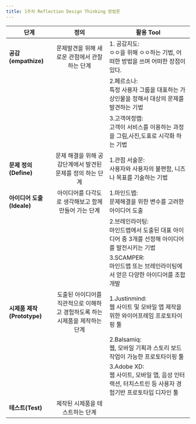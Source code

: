 ```yaml
---
title: 1주차 Reflection Design Thinking 방법론
---
```

|  <center>단계</center> |  <center>정의</center> |  <center>활용 Tool</center> |
|:--------|:--------:|:--------|
|**공감(empathize)** | <center>문제발견을 위해 새로운 관점에서 관찰하는 단계<center> |1. 공감지도:<br>ㅇㅇ을 위해 ㅇㅇ하는 기법, 어떠한 방법을 쓰며 어떠한 장점이 있다.|
| | <center><center> |2.페르소나:<br>특정 사용자 그룹을 대표하는 가상인물을 정해서 대상의 문제를 발견하는 기법|
| | <center><center> |3.고객여정맵:<br>고객이 서비스를 이용하는 과정을 그림,사진,도표로 시각화 하는 기법|
|**문제 정의(Define)** | <center>문제 해결을 위해 공감단계에서 발견된 문제를 정의 하는 단계 </center> |1.관점 서술문:<br>사용자와 사용자의 불편함, 니즈나 목표를 기술하는 기법|
|**아이디어 도출(Ideale)** | <center>아이디어를 다각도로 생각해보고 함께 만들어 가는 단계</center> |1.마인드맵:<br>문제해결을 위한 변수를 고려한아이디어 도출|
| | <center><center> |2.브레인라이팅:<br>마인드맵에서 도출된 대표 아이디어 중 3개를 선정해 아이디어를 발전시키는 기법|
| | <center><center> |3.SCAMPER:<br>마인드맵 또는 브레인라이팅에서 얻은 다양한 아이디어를 조합 개발|
|**시제품 제작(Prototype)** | <center>도출된 아이디어를 직관적으로 이해하고 경험하도록 하는 시제품을 제작하는 단계</center> |1.Justinmind:<br>웹 사이트 및 모바일 앱 제작을 위한 와이어프레임 프로토타이핑 툴|
| | <center><center> |2.Balsamiq:<br>웹, 모바일 기획과 스토리 보드 작업이 가능한 프로토타이핑 툴|
| | <center><center> |3.Adobe XD:<br>웹 사이트, 모바일 앱, 음성 인터랙션, 터치스트린 등 사용자 경험기반 프로토타입 디자인 툴|
|**테스트(Test)** | <center>제작된 시제품을 테스트하는 단계</center> | |
